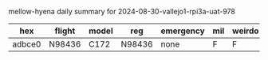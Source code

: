 mellow-hyena daily summary for 2024-08-30-vallejo1-rpi3a-uat-978

|hex|flight|model|reg|emergency|mil|weirdo|
|--|--|--|--|--|--|--|
|adbce0|N98436|C172|N98436|none|F|F|
